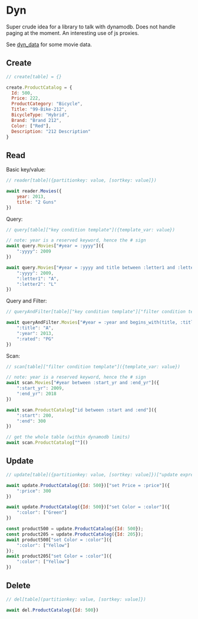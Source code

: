 # Dyn

Super crude idea for a library to talk with dynamodb.  Does not handle paging at the moment.  An interesting use of js proxies.

See [dyn_data](https://github.com/kyleparisi/dyn_data) for some movie data.

## Create

```js
// create[table] = {}

create.ProductCatalog = {
  Id: 500,
  Price: 222,
  ProductCategory: "Bicycle",
  Title: "99-Bike-212",
  BicycleType: "Hybrid",
  Brand: "Brand 212",
  Color: ["Red"],
  Description: "212 Description"
}
```

## Read

Basic key/value:

```js
// reader[table]({partitionkey: value, [sortkey: value]})

await reader.Movies({
	year: 2013,
	title: "2 Guns"
})
```

Query:

```js
// query[table]["key condition template"]({template_var: value})

// note: year is a reserved keyword, hence the # sign
await query.Movies["#year = :yyyy"]({
	":yyyy": 2009
})

await query.Movies["#year = :yyyy and title between :letter1 and :letter2"]({
	":yyyy": 2009,
	":letter1": "A",
	":letter2": "L"
})
```

Query and Filter:

```js
// queryAndFilter[table]["key condition template"]["filter condition template"]({template_var: value})

await queryAndFilter.Movies["#year = :year and begins_with(title, :title)"]["rated = :rated"]({
	":title": "A",
	":year": 2013,
	":rated": "PG"
})
```

Scan:

```js
// scan[table]["filter condition template"]({template_var: value})

// note: year is a reserved keyword, hence the # sign
await scan.Movies["#year between :start_yr and :end_yr"]({
	":start_yr": 2009,
	":end_yr": 2018
})

await scan.ProductCatalog["id between :start and :end"]({
	":start": 200,
	":end": 300
})

// get the whole table (within dynamodb limits)
await scan.ProductCatalog[""]()
```

## Update

```js
// update[table]({partitionkey: value, [sortkey: value]})["update expression template"]({template_var: value})

await update.ProductCatalog({Id: 500})["set Price = :price"]({
    ":price": 300
})

await update.ProductCatalog({Id: 500})["set Color = :color"]({
    ":color": ["Green"]
})

const product500 = update.ProductCatalog({Id: 500});
const product205 = update.ProductCatalog({Id: 205});
await product500["set Color = :color"]({
    ":color": ["Yellow"]
});
await product205["set Color = :color"]({
    ":color": ["Yellow"]
})
```

## Delete

```js
// del[table](partitionkey: value, [sortkey: value]})

await del.ProductCatalog({Id: 500})
```
